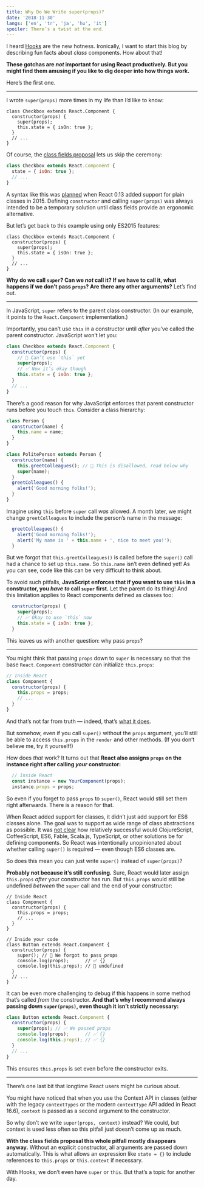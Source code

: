 ```yaml
---
title: Why Do We Write super(props)?
date: '2018-11-30'
langs: ['en', 'tr', 'ja', 'hu', 'it']
spoiler: There’s a twist at the end.
---
```



I heard [Hooks](https://reactjs.org/docs/hooks-intro.html) are the new hotness. Ironically, I want to start this blog by describing fun facts about *class* components. How about that!

**These gotchas are *not* important for using React productively. But you might find them amusing if you like to dig deeper into how things work.**

Here’s the first one.

---

I wrote `super(props)` more times in my life than I’d like to know:

```jsx{3}
class Checkbox extends React.Component {
  constructor(props) {
    super(props);
    this.state = { isOn: true };
  }
  // ...
}
```

Of course, the [class fields proposal](https://github.com/tc39/proposal-class-fields) lets us skip the ceremony:

```jsx
class Checkbox extends React.Component {
  state = { isOn: true };
  // ...
}
```

A syntax like this was [planned](https://reactjs.org/blog/2015/01/27/react-v0.13.0-beta-1.html#es7-property-initializers) when React 0.13 added support for plain classes in 2015. Defining `constructor` and calling `super(props)` was always intended to be a temporary solution until class fields provide an ergonomic alternative.

But let’s get back to this example using only ES2015 features:

```jsx{3}
class Checkbox extends React.Component {
  constructor(props) {
    super(props);
    this.state = { isOn: true };
  }
  // ...
}
```

**Why do we call `super`? Can we *not* call it? If we have to call it, what happens if we don’t pass `props`? Are there any other arguments?** Let’s find out.

---

In JavaScript, `super` refers to the parent class constructor. (In our example, it points to the `React.Component` implementation.)

Importantly, you can’t use `this` in a constructor until *after* you’ve called the parent constructor. JavaScript won’t let you:

```jsx
class Checkbox extends React.Component {
  constructor(props) {
    // 🔴 Can’t use `this` yet
    super(props);
    // ✅ Now it’s okay though
    this.state = { isOn: true };
  }
  // ...
}
```

There’s a good reason for why JavaScript enforces that parent constructor runs before you touch `this`. Consider a class hierarchy:

```jsx
class Person {
  constructor(name) {
    this.name = name;
  }
}

class PolitePerson extends Person {
  constructor(name) {
    this.greetColleagues(); // 🔴 This is disallowed, read below why
    super(name);
  }
  greetColleagues() {
    alert('Good morning folks!');
  }
}
```

Imagine using `this` before `super` call *was* allowed. A month later, we might change `greetColleagues` to include the person’s name in the message:

```jsx
  greetColleagues() {
    alert('Good morning folks!');
    alert('My name is ' + this.name + ', nice to meet you!');
  }
```

But we forgot that `this.greetColleagues()` is called before the `super()` call had a chance to set up `this.name`. So `this.name` isn’t even defined yet! As you can see, code like this can be very difficult to think about.

To avoid such pitfalls, **JavaScript enforces that if you want to use `this` in a constructor, you *have to* call `super` first.** Let the parent do its thing! And this limitation applies to React components defined as classes too:

```jsx
  constructor(props) {
    super(props);
    // ✅ Okay to use `this` now
    this.state = { isOn: true };
  }
```

This leaves us with another question: why pass `props`?

---

You might think that passing `props` down to `super` is necessary so that the base `React.Component` constructor can initialize `this.props`:

```jsx
// Inside React
class Component {
  constructor(props) {
    this.props = props;
    // ...
  }
}
```

And that’s not far from truth — indeed, that’s [what it does](https://github.com/facebook/react/blob/1d25aa5787d4e19704c049c3cfa985d3b5190e0d/packages/react/src/ReactBaseClasses.js#L22).

But somehow, even if you call `super()` without the `props` argument, you’ll still be able to access `this.props` in the `render` and other methods. (If you don’t believe me, try it yourself!)

How does *that* work? It turns out that **React also assigns `props` on the instance right after calling *your* constructor:**

```jsx
  // Inside React
  const instance = new YourComponent(props);
  instance.props = props;
```

So even if you forget to pass `props` to `super()`, React would still set them right afterwards. There is a reason for that.

When React added support for classes, it didn’t just add support for ES6 classes alone. The goal was to support as wide range of class abstractions as possible. It was [not clear](https://reactjs.org/blog/2015/01/27/react-v0.13.0-beta-1.html#other-languages) how relatively successful would ClojureScript, CoffeeScript, ES6, Fable, Scala.js, TypeScript, or other solutions be for defining components. So React was intentionally unopinionated about whether calling `super()` is required — even though ES6 classes are.

So does this mean you can just write `super()` instead of `super(props)`?

**Probably not because it’s still confusing.** Sure, React would later assign `this.props` *after* your constructor has run. But `this.props` would still be undefined *between* the `super` call and the end of your constructor:

```jsx{14}
// Inside React
class Component {
  constructor(props) {
    this.props = props;
    // ...
  }
}

// Inside your code
class Button extends React.Component {
  constructor(props) {
    super(); // 😬 We forgot to pass props
    console.log(props);      // ✅ {}
    console.log(this.props); // 😬 undefined 
  }
  // ...
}
```

It can be even more challenging to debug if this happens in some method that’s called *from* the constructor. **And that’s why I recommend always passing down `super(props)`, even though it isn’t strictly necessary:**

```jsx
class Button extends React.Component {
  constructor(props) {
    super(props); // ✅ We passed props
    console.log(props);      // ✅ {}
    console.log(this.props); // ✅ {}
  }
  // ...
}
```

This ensures `this.props` is set even before the constructor exits.

-----

There’s one last bit that longtime React users might be curious about.

You might have noticed that when you use the Context API in classes (either with the legacy `contextTypes` or the modern `contextType` API added in React 16.6), `context` is passed as a second argument to the constructor.

So why don’t we write `super(props, context)` instead? We could, but context is used less often so this pitfall just doesn’t come up as much.

**With the class fields proposal this whole pitfall mostly disappears anyway.** Without an explicit constructor, all arguments are passed down automatically. This is what allows an expression like `state = {}` to include references to `this.props` or `this.context` if necessary.

With Hooks, we don’t even have `super` or `this`. But that’s a topic for another day.
